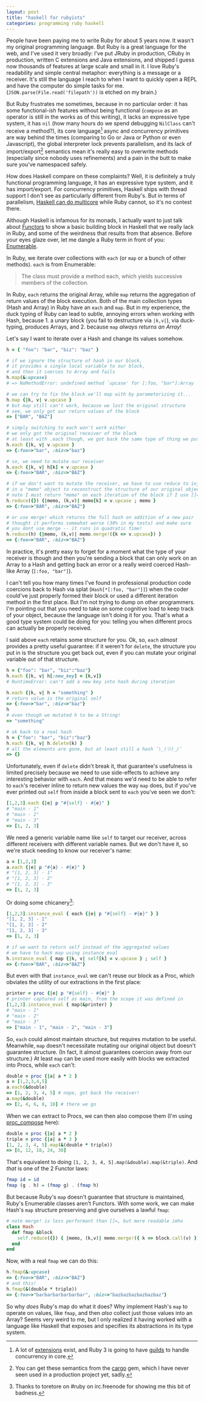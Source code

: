 ```yaml
---
layout: post
title: "haskell for rubyists"
categories: programming ruby haskell
---
```


People have been paying me to write Ruby for about 5 years now. It wasn't my original programming language. But Ruby is a great language for the web, and I've used it very broadly: I've put JRuby in production, CRuby in production, written C extensions and Java extensions, and shipped I guess now thousands of features at large scale and small in it. I love Ruby's readability and simple central metaphor: everything is a message or a receiver. It's still the language I reach to when I want to quickly open a REPL and have the computer do simple tasks for me. (`JSON.parse(File.read('filepath'))` is etched on my brain.)

But Ruby frustrates me sometimes, because in no particular order: it has some functional-ish features without being functional (`compose` as an operator is still in the works as of this writing), it lacks an expressive type system, it has `nil` (how many hours do we spend debugging `NilClass` can't receive a method?), its core language[^ruby-async] async and concurrency primitives are way behind the times (comparing to Go or Java or Python or even Javascript), the global interpreter lock prevents parallelism, and its lack of import/export[^ruby-import] semantics mean it's really easy to overwrite methods (especially since nobody uses refinements) and a pain in the butt to make sure you've namespaced safely.

How does Haskell compare on these complaints? Well, it is definitely a truly functional programming language, it has an expressive type system, and it has import/export. For concurrency primitives, Haskell ships with thread support I don't see as particularly different from Ruby's. But in terms of parallelism, [Haskell can do multicore](https://wiki.haskell.org/Haskell_for_multicores) while Ruby cannot, so it's no contest there.

Although Haskell is infamous for its monads, I actually want to just talk about [Functors](https://wiki.haskell.org/Typeclassopedia#Functor) to show a basic building block in Haskell that we really lack in Ruby, and some of the weirdness that results from that absence. Before your eyes glaze over, let me dangle a Ruby term in front of you: [Enumerable](http://ruby-doc.org/core-2.4.0/Enumerable.html).

In Ruby, we iterate over collections with `each` (or `map` or a bunch of other methods). `each` is from Enumerable:

> The class must provide a method each, which yields successive members of the collection.

In Ruby, `each` returns the original Array, while `map` returns the aggregation of return values of the block execution. Both of the main collection types (Hash and Array) in Ruby have an `each` and `map`. But in my experience, the duck typing of Ruby can lead to subtle, annoying errors when working with Hash, because 1. a unary block (you fail to destructure via `|k,v|`), via duck-typing, produces Arrays, and 2. because `map` _always returns an Array_!

Let's say I want to iterate over a Hash and change its values somehow.

```ruby
h = { "foo": "bar", "biz": "baz" }

# if we ignore the structure of hash in our block,
# it provides a single local variable to our block,
# and then it coerces to Array and fails
h.map(&:upcase)
# => NoMethodError: undefined method `upcase' for [:foo, "bar"]:Array

# we can try to fix the block we'll map with by parameterizing it...
h.map {|k, v| v.upcase }
# but map still can't work, because we lost the original structure
# see, we only got our return values of the block
=> ["BAR", "BAZ"]

# simply switching to each won't work either
# we only got the original receiver of the block
# at least with .each though, we got back the same type of thing we put in
h.each {|k, v| v.upcase }
=> {:foo=>"bar", :biz=>"baz"}

# so, we need to mutate our receiver
h.each {|k, v| h[k] = v.upcase }
=> {:foo=>"BAR", :biz=>"BAZ"}

# if we don't want to mutate the receiver, we have to use reduce to inject
# in a "memo" object to reconstruct the structure of our original object
# note I must return "memo" on each iteration of the block if I use []=
h.reduce({}) {|memo, (k,v)| memo[k] = v.upcase ; memo }
=> {:foo=>"BAR", :biz=>"BAZ"}

# or use merge! which returns the full hash on addition of a new pair
# thought it performs somewhat worse (30% in my tests) and make sure
# you dont use merge -- it runs in quadratic time!
h.reduce(h) {|memo, (k,v)| memo.merge!({k => v.upcase}) }
=> {:foo=>"BAR", :biz=>"BAZ"}
```

In practice, it's pretty easy to forget for a moment what the type of your receiver is though and then you're sending a block that can only work on an Array to a Hash and getting back an error or a really weird coerced Hash-like Array (`[:foo, "bar"]`).

I can't tell you how many times I've found in professional production code coercions back to Hash via splat (`Hash[*[:foo, "bar"]]`) when the coder could've just properly formed their block or used a different iteration method in the first place. But I'm not trying to dump on other programmers. I'm pointing out that you need to take on some cognitive load to keep track of your object, because the language isn't doing it for you. That's what a good type system could be doing for you: telling you when different procs can actually be properly received.

I said above `each` retains some structure for you. Ok, so, `each` _almost_ provides a pretty useful guarantee: if it weren't for `delete`, the structure you put in is the structure you get back out, even if you can mutate your original variable out of that structure.

```ruby
h = {"foo": "bar", "biz":"baz"}
h.each {|k, v| h[:new_key] = [k,v]}
# RuntimeError: can't add a new key into hash during iteration

h.each {|k, v| h = "something" }
# return value is the original self
=> {:foo=>"bar", :biz=>"baz"}
h
# even though we mutated h to be a String!
=> "something"

# ok back to a real hash
h = {"foo": "bar", "biz":"baz"}
h.each {|k, v| h.delete(k) }
# all the elements are gone, but at least still a hash ¯\_(ツ)_/¯
=> {}
```

Unfortunately, even if `delete` didn't break it, that guarantee's usefulness is limited precisely because we need to use side-effects to achieve any interesting behavior with `each`. And that means we'd need to be able to refer to `each`'s receiver inline to return new values the way `map` does, but if you've ever printed out `self` from inside a block sent to `each` you've seen we don't:

```ruby
[1,2,3].each {|e| p "#{self} - #{e}" }
# "main - 1"
# "main - 2"
# "main - 3"
=> [1, 2, 3]
```

We need a generic variable name like `self` to target our receiver, across different receivers with different variable names. But we don't have it, so we're stuck needing to know our receiver's name:

```ruby
a = [1,2,3]
a.each {|e| p "#{a} - #{e}" }
# "[1, 2, 3] - 1"
# "[1, 2, 3] - 2"
# "[1, 2, 3] - 3"
=> [1, 2, 3]
```

Or doing some chicanery[^credit]:

```ruby
[1,2,3].instance_eval { each {|e| p "#{self} - #{e}" } }
"[1, 2, 3] - 1"
"[1, 2, 3] - 2"
"[1, 2, 3] - 3"
=> [1, 2, 3]

# if we want to return self instead of the aggregated values
# we have to hack map using instance_eval
h.instance_eval { map {|k, v| self[k] = v.upcase } ; self }
=> {:foo=>"BAR", :biz=>"BAZ"}
```

But even with that `instance_eval` we can't reuse our block as a Proc, which obviates the utility of our extractions in the first place:

```ruby
printer = proc {|e| p "#{self} - #{e}" }
# printer captured self as main, from the scope it was defined in
[1,2,3].instance_eval { map(&printer) }
# "main - 1"
# "main - 2"
# "main - 3"
=> ["main - 1", "main - 2", "main - 3"]
```

So, `each` could almost maintain structure, but requires mutation to be useful. Meanwhile, `map` doesn't necessitate mutating our original object but doesn't guarantee structure. (In fact, it almost guarantees coercion away from our structure.) At least `map` can be used more easily with blocks we extracted into Procs, while `each` can't:

```ruby
double = proc {|a| a * 2 }
a = [1,2,3,4,5]
a.each(&double)
=> [1, 2, 3, 4, 5] # nope, got back the receiver!
a.map(&double)
=> [2, 4, 6, 8, 10] # there we go
```

When we can extract to Procs, we can then also compose them (I'm using [proc_compose](https://github.com/mooreniemi/proc_compose#usage) here):

```ruby
double = proc {|a| a * 2 }
triple = proc {|a| a * 3 }
[1, 2, 3, 4, 5].map(&(double * triple))
=> [6, 12, 18, 24, 30]
```

That's equivalent to doing `[1, 2, 3, 4, 5].map(&double).map(&triple)`. And _that_ is one of the 2 Functor laws:

```haskell
fmap id = id
fmap (g . h) = (fmap g) . (fmap h)
```

But because Ruby's `map` doesn't guarantee that structure is maintained, Ruby's Enumerable classes aren't Functors. With some work, we can make Hash's `map` structure preserving and give ourselves a lawful `fmap`:

```ruby
# note merge! is less performant than []=, but more readable imho
class Hash
  def fmap &block
    self.reduce({}) { |memo, (k,v)| memo.merge!({ k => block.call(v) }) }
  end
end
```

Now, with a real `fmap` we can do this:

```ruby
h.fmap(&:upcase)
=> {:foo=>"BAR", :biz=>"BAZ"}
# and this!
h.fmap(&(double * triple))
=> {:foo=>"barbarbarbarbarbar", :biz=>"bazbazbazbazbazbaz"}
```

So why _does_ Ruby's map do what it does? Why implement Hash's `map` to operate on values, like `fmap`, and then _also_ collect just those values into an Array? Seems very weird to me, but I only realized it having worked with a language like Haskell that exposes and specifies its abstractions in its type system.

[^ruby-async]: A lot of [extensions](https://github.com/ruby-concurrency/concurrent-ruby) exist, and Ruby 3 is going to have [guilds](http://olivierlacan.com/posts/concurrency-in-ruby-3-with-guilds/) to handle concurrency in core.
[^ruby-import]: You can get these semantics from the [cargo](https://github.com/soveran/cargo) gem, which I have never seen used in a production project yet, sadly.
[^credit]: Thanks to toretore on #ruby on irc.freenode for showing me this bit of badness.
